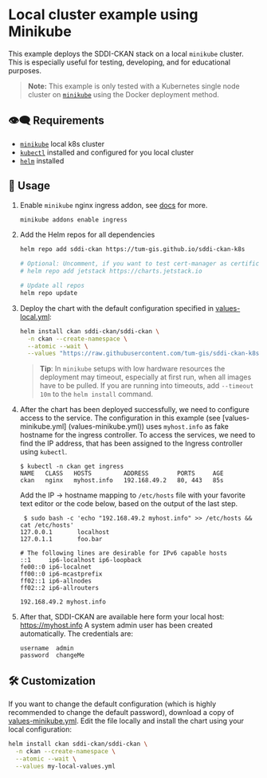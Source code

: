 # Local cluster example using Minikube

This example deploys the SDDI-CKAN stack on a local `minikube` cluster.
This is especially useful for testing, developing, and for educational purposes.

> **Note:** This example is only tested with a Kubernetes single node cluster on
> [`minikube`](https://minikube.sigs.k8s.io) using the Docker deployment method.

## :eye_speech_bubble: Requirements

* [`minikube`](https://minikube.sigs.k8s.io/docs/start/) local k8s cluster
* [`kubectl`](https://kubernetes.io/docs/tasks/tools/#kubectl) installed and configured
  for you local cluster
* [`helm`](https://helm.sh/docs/intro/install/) installed

## :rocket: Usage

1. Enable `minikube` nginx ingress addon, see
   [docs](https://kubernetes.io/docs/tasks/access-application-cluster/ingress-minikube/) for more.

    ```bash
    minikube addons enable ingress
    ```

2. Add the Helm repos for all dependencies

    ```bash
    helm repo add sddi-ckan https://tum-gis.github.io/sddi-ckan-k8s

    # Optional: Uncomment, if you want to test cert-manager as certificate issuer
    # helm repo add jetstack https://charts.jetstack.io

    # Update all repos
    helm repo update
    ```

3. Deploy the chart with the default configuration specified in
   [values-local.yml](values-local.yml):

    ```bash
    helm install ckan sddi-ckan/sddi-ckan \
      -n ckan --create-namespace \
      --atomic --wait \
      --values "https://raw.githubusercontent.com/tum-gis/sddi-ckan-k8s/main/examples/minikube/values-minkube.yml"
    ```

    > **Tip**: In `minikube` setups with low hardware resources the deployment may timeout,
    > especially at first run, when all images have to be pulled.
    > If you are running into timeouts, add `--timeout 10m` to the `helm install`
    > command.

4. After the chart has been deployed successfully, we need to configure access to
   the service. The configuration in this example (see [values-minikube.yml]
   (values-minikube.yml)) uses `myhost.info` as fake hostname for the ingress controller.
   To access the services, we need to find the IP address, that has been
   assigned to the Ingress controller using `kubectl`.

    ```console
    $ kubectl -n ckan get ingress
    NAME   CLASS   HOSTS         ADDRESS        PORTS     AGE
    ckan   nginx   myhost.info   192.168.49.2   80, 443   85s
    ```

   Add the IP -> hostname mapping to `/etc/hosts` file with your favorite text editor or the code below,
   based on the output of the last step.

    ```console
     $ sudo bash -c 'echo "192.168.49.2 myhost.info" >> /etc/hosts && cat /etc/hosts'
    127.0.0.1       localhost
    127.0.1.1       foo.bar

    # The following lines are desirable for IPv6 capable hosts
    ::1     ip6-localhost ip6-loopback
    fe00::0 ip6-localnet
    ff00::0 ip6-mcastprefix
    ff02::1 ip6-allnodes
    ff02::2 ip6-allrouters

    192.168.49.2 myhost.info
    ```

5. After that, SDDI-CKAN are available here form your local host: https://myhost.info
   A system admin user has been created automatically. The credentials are:

   ```text
   username  admin
   password  changeMe
   ```

## :hammer_and_wrench: Customization

If you want to change the default configuration (which is highly recommended
to change the default password), download a copy of
[values-minikube.yml](values-minikube.yml). Edit the file locally and install
the chart using your local configuration:

```bash
helm install ckan sddi-ckan/sddi-ckan \
  -n ckan --create-namespace \
  --atomic --wait \
  --values my-local-values.yml
```
